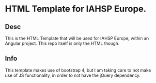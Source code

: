 # HTML Template for IAHSP Europe.

## Desc
This is the HTML Template that will be used for IAHSP Europe, within an Angular project.  This repo itself is only the HTML though.

## Info
This template makes use of bootstrap 4, but I am taking care to not make use of JS functionality, in order to not have the jQuery dependency.
